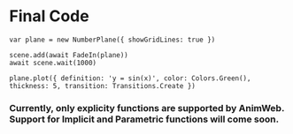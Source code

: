 # Final Code

```
var plane = new NumberPlane({ showGridLines: true })

scene.add(await FadeIn(plane))
await scene.wait(1000)

plane.plot({ definition: 'y = sin(x)', color: Colors.Green(), thickness: 5, transition: Transitions.Create })
```

### Currently, only explicity functions are supported by AnimWeb. Support for Implicit and Parametric functions will come soon.
